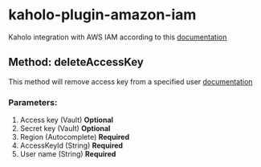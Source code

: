 # kaholo-plugin-amazon-iam
Kaholo integration with AWS IAM according to this [documentation](https://docs.aws.amazon.com/AWSJavaScriptSDK/latest/AWS/IAM.html)

## Method: deleteAccessKey
This method will remove access key from a specified user [documentation](https://docs.aws.amazon.com/AWSJavaScriptSDK/latest/AWS/IAM.html#deleteAccessKey-property)

### Parameters:
1. Access key (Vault) **Optional**
2. Secret key (Vault) **Optional**
3. Region (Autocomplete) **Required**
4. AccessKeyId (String) **Required**
5. User name (String) **Required** 

